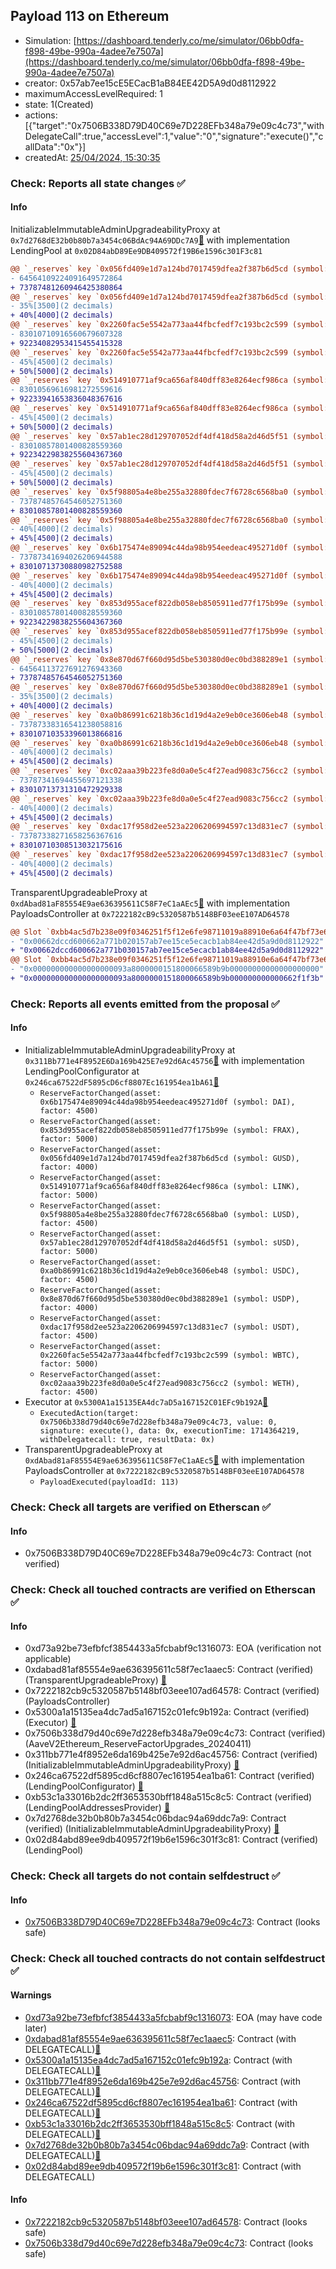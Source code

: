## Payload 113 on Ethereum

- Simulation: [https://dashboard.tenderly.co/me/simulator/06bb0dfa-f898-49be-990a-4adee7e7507a](https://dashboard.tenderly.co/me/simulator/06bb0dfa-f898-49be-990a-4adee7e7507a)
- creator: 0x57ab7ee15cE5ECacB1aB84EE42D5A9d0d8112922
- maximumAccessLevelRequired: 1
- state: 1(Created)
- actions: [{"target":"0x7506B338D79D40C69e7D228EFb348a79e09c4c73","withDelegateCall":true,"accessLevel":1,"value":"0","signature":"execute()","callData":"0x"}]
- createdAt: [25/04/2024, 15:30:35](https://etherscan.io/tx/0x893ac438c4ea5da18c8dab3a75e9fb7aa9ec3482d86d878a78d480ae36a84901)

### Check: Reports all state changes :white_check_mark:

#### Info


InitializableImmutableAdminUpgradeabilityProxy at `0x7d2768dE32b0b80b7a3454c06BdAc94A69DDc7A9`[:ghost:](https://github.com/bgd-labs/aave-address-book "AaveV2Ethereum.POOL") with implementation LendingPool at `0x02D84abD89Ee9DB409572f19B6e1596c301F3c81`
```diff
@@ `_reserves` key `0x056fd409e1d7a124bd7017459dfea2f387b6d5cd (symbol: GUSD).configuration.data` @@
- 64564109224091649572864
+ 73787481260946425380864
@@ `_reserves` key `0x056fd409e1d7a124bd7017459dfea2f387b6d5cd (symbol: GUSD).configuration.data_decoded.reserveFactor` @@
- 35%[3500](2 decimals)
+ 40%[4000](2 decimals)
@@ `_reserves` key `0x2260fac5e5542a773aa44fbcfedf7c193bc2c599 (symbol: WBTC).configuration.data` @@
- 83010710916560679607328
+ 92234082953415455415328
@@ `_reserves` key `0x2260fac5e5542a773aa44fbcfedf7c193bc2c599 (symbol: WBTC).configuration.data_decoded.reserveFactor` @@
- 45%[4500](2 decimals)
+ 50%[5000](2 decimals)
@@ `_reserves` key `0x514910771af9ca656af840dff83e8264ecf986ca (symbol: LINK).configuration.data` @@
- 83010569616981272559616
+ 92233941653836048367616
@@ `_reserves` key `0x514910771af9ca656af840dff83e8264ecf986ca (symbol: LINK).configuration.data_decoded.reserveFactor` @@
- 45%[4500](2 decimals)
+ 50%[5000](2 decimals)
@@ `_reserves` key `0x57ab1ec28d129707052df4df418d58a2d46d5f51 (symbol: sUSD).configuration.data` @@
- 83010857801400828559360
+ 92234229838255604367360
@@ `_reserves` key `0x57ab1ec28d129707052df4df418d58a2d46d5f51 (symbol: sUSD).configuration.data_decoded.reserveFactor` @@
- 45%[4500](2 decimals)
+ 50%[5000](2 decimals)
@@ `_reserves` key `0x5f98805a4e8be255a32880fdec7f6728c6568ba0 (symbol: LUSD).configuration.data` @@
- 73787485764546052751360
+ 83010857801400828559360
@@ `_reserves` key `0x5f98805a4e8be255a32880fdec7f6728c6568ba0 (symbol: LUSD).configuration.data_decoded.reserveFactor` @@
- 40%[4000](2 decimals)
+ 45%[4500](2 decimals)
@@ `_reserves` key `0x6b175474e89094c44da98b954eedeac495271d0f (symbol: DAI).configuration.data` @@
- 73787341694026206944588
+ 83010713730880982752588
@@ `_reserves` key `0x6b175474e89094c44da98b954eedeac495271d0f (symbol: DAI).configuration.data_decoded.reserveFactor` @@
- 40%[4000](2 decimals)
+ 45%[4500](2 decimals)
@@ `_reserves` key `0x853d955acef822db058eb8505911ed77f175b99e (symbol: FRAX).configuration.data` @@
- 83010857801400828559360
+ 92234229838255604367360
@@ `_reserves` key `0x853d955acef822db058eb8505911ed77f175b99e (symbol: FRAX).configuration.data_decoded.reserveFactor` @@
- 45%[4500](2 decimals)
+ 50%[5000](2 decimals)
@@ `_reserves` key `0x8e870d67f660d95d5be530380d0ec0bd388289e1 (symbol: USDP).configuration.data` @@
- 64564113727691276943360
+ 73787485764546052751360
@@ `_reserves` key `0x8e870d67f660d95d5be530380d0ec0bd388289e1 (symbol: USDP).configuration.data_decoded.reserveFactor` @@
- 35%[3500](2 decimals)
+ 40%[4000](2 decimals)
@@ `_reserves` key `0xa0b86991c6218b36c1d19d4a2e9eb0ce3606eb48 (symbol: USDC).configuration.data` @@
- 73787338316541238058816
+ 83010710353396013866816
@@ `_reserves` key `0xa0b86991c6218b36c1d19d4a2e9eb0ce3606eb48 (symbol: USDC).configuration.data_decoded.reserveFactor` @@
- 40%[4000](2 decimals)
+ 45%[4500](2 decimals)
@@ `_reserves` key `0xc02aaa39b223fe8d0a0e5c4f27ead9083c756cc2 (symbol: WETH).configuration.data` @@
- 73787341694455697121338
+ 83010713731310472929338
@@ `_reserves` key `0xc02aaa39b223fe8d0a0e5c4f27ead9083c756cc2 (symbol: WETH).configuration.data_decoded.reserveFactor` @@
- 40%[4000](2 decimals)
+ 45%[4500](2 decimals)
@@ `_reserves` key `0xdac17f958d2ee523a2206206994597c13d831ec7 (symbol: USDT).configuration.data` @@
- 73787338271658256367616
+ 83010710308513032175616
@@ `_reserves` key `0xdac17f958d2ee523a2206206994597c13d831ec7 (symbol: USDT).configuration.data_decoded.reserveFactor` @@
- 40%[4000](2 decimals)
+ 45%[4500](2 decimals)
```

TransparentUpgradeableProxy at `0xdAbad81aF85554E9ae636395611C58F7eC1aAEc5`[:ghost:](https://github.com/bgd-labs/aave-address-book "GovernanceV3Ethereum.PAYLOADS_CONTROLLER") with implementation PayloadsController at `0x7222182cB9c5320587b5148BF03eeE107AD64578`
```diff
@@ Slot `0xbb4ac5d7b238e09f0346251f5f12e6fe98711019a88910e6a64f47bf73e6c3c2` @@
- "0x00662dccd600662a771b020157ab7ee15ce5ecacb1ab84ee42d5a9d0d8112922"
+ "0x00662dccd600662a771b030157ab7ee15ce5ecacb1ab84ee42d5a9d0d8112922"
@@ Slot `0xbb4ac5d7b238e09f0346251f5f12e6fe98711019a88910e6a64f47bf73e6c3c3` @@
- "0x000000000000000000093a8000000151800066589b9b00000000000000000000"
+ "0x000000000000000000093a8000000151800066589b9b000000000000662f1f3b"
```


### Check: Reports all events emitted from the proposal :white_check_mark:

#### Info

- InitializableImmutableAdminUpgradeabilityProxy at `0x311Bb771e4F8952E6Da169b425E7e92d6Ac45756`[:ghost:](https://github.com/bgd-labs/aave-address-book "AaveV2Ethereum.POOL_CONFIGURATOR") with implementation LendingPoolConfigurator at `0x246ca67522dF5895cD6cf8807Ec161954ea1bA61`[:ghost:](https://github.com/bgd-labs/aave-address-book "AaveV2Ethereum.POOL_CONFIGURATOR_IMPL")
  - `ReserveFactorChanged(asset: 0x6b175474e89094c44da98b954eedeac495271d0f (symbol: DAI), factor: 4500)`
  - `ReserveFactorChanged(asset: 0x853d955acef822db058eb8505911ed77f175b99e (symbol: FRAX), factor: 5000)`
  - `ReserveFactorChanged(asset: 0x056fd409e1d7a124bd7017459dfea2f387b6d5cd (symbol: GUSD), factor: 4000)`
  - `ReserveFactorChanged(asset: 0x514910771af9ca656af840dff83e8264ecf986ca (symbol: LINK), factor: 5000)`
  - `ReserveFactorChanged(asset: 0x5f98805a4e8be255a32880fdec7f6728c6568ba0 (symbol: LUSD), factor: 4500)`
  - `ReserveFactorChanged(asset: 0x57ab1ec28d129707052df4df418d58a2d46d5f51 (symbol: sUSD), factor: 5000)`
  - `ReserveFactorChanged(asset: 0xa0b86991c6218b36c1d19d4a2e9eb0ce3606eb48 (symbol: USDC), factor: 4500)`
  - `ReserveFactorChanged(asset: 0x8e870d67f660d95d5be530380d0ec0bd388289e1 (symbol: USDP), factor: 4000)`
  - `ReserveFactorChanged(asset: 0xdac17f958d2ee523a2206206994597c13d831ec7 (symbol: USDT), factor: 4500)`
  - `ReserveFactorChanged(asset: 0x2260fac5e5542a773aa44fbcfedf7c193bc2c599 (symbol: WBTC), factor: 5000)`
  - `ReserveFactorChanged(asset: 0xc02aaa39b223fe8d0a0e5c4f27ead9083c756cc2 (symbol: WETH), factor: 4500)`
- Executor at `0x5300A1a15135EA4dc7aD5a167152C01EFc9b192A`[:ghost:](https://github.com/bgd-labs/aave-address-book "AaveV2Ethereum.POOL_ADMIN, AaveV2EthereumAMM.POOL_ADMIN, AaveV3Ethereum.ACL_ADMIN, GovernanceV3Ethereum.EXECUTOR_LVL_1")
  - `ExecutedAction(target: 0x7506b338d79d40c69e7d228efb348a79e09c4c73, value: 0, signature: execute(), data: 0x, executionTime: 1714364219, withDelegatecall: true, resultData: 0x)`
- TransparentUpgradeableProxy at `0xdAbad81aF85554E9ae636395611C58F7eC1aAEc5`[:ghost:](https://github.com/bgd-labs/aave-address-book "GovernanceV3Ethereum.PAYLOADS_CONTROLLER") with implementation PayloadsController at `0x7222182cB9c5320587b5148BF03eeE107AD64578`
  - `PayloadExecuted(payloadId: 113)`

### Check: Check all targets are verified on Etherscan :white_check_mark:

#### Info

- 0x7506B338D79D40C69e7D228EFb348a79e09c4c73: Contract (not verified) 

### Check: Check all touched contracts are verified on Etherscan :white_check_mark:

#### Info

- 0xd73a92be73efbfcf3854433a5fcbabf9c1316073: EOA (verification not applicable)
- 0xdabad81af85554e9ae636395611c58f7ec1aaec5: Contract (verified) (TransparentUpgradeableProxy) [:ghost:](https://github.com/bgd-labs/aave-address-book "GovernanceV3Ethereum.PAYLOADS_CONTROLLER")
- 0x7222182cb9c5320587b5148bf03eee107ad64578: Contract (verified) (PayloadsController) 
- 0x5300a1a15135ea4dc7ad5a167152c01efc9b192a: Contract (verified) (Executor) [:ghost:](https://github.com/bgd-labs/aave-address-book "AaveV2Ethereum.POOL_ADMIN, AaveV2EthereumAMM.POOL_ADMIN, AaveV3Ethereum.ACL_ADMIN, GovernanceV3Ethereum.EXECUTOR_LVL_1")
- 0x7506b338d79d40c69e7d228efb348a79e09c4c73: Contract (verified) (AaveV2Ethereum_ReserveFactorUpgrades_20240411) 
- 0x311bb771e4f8952e6da169b425e7e92d6ac45756: Contract (verified) (InitializableImmutableAdminUpgradeabilityProxy) [:ghost:](https://github.com/bgd-labs/aave-address-book "AaveV2Ethereum.POOL_CONFIGURATOR")
- 0x246ca67522df5895cd6cf8807ec161954ea1ba61: Contract (verified) (LendingPoolConfigurator) [:ghost:](https://github.com/bgd-labs/aave-address-book "AaveV2Ethereum.POOL_CONFIGURATOR_IMPL")
- 0xb53c1a33016b2dc2ff3653530bff1848a515c8c5: Contract (verified) (LendingPoolAddressesProvider) [:ghost:](https://github.com/bgd-labs/aave-address-book "AaveV2Ethereum.POOL_ADDRESSES_PROVIDER")
- 0x7d2768de32b0b80b7a3454c06bdac94a69ddc7a9: Contract (verified) (InitializableImmutableAdminUpgradeabilityProxy) [:ghost:](https://github.com/bgd-labs/aave-address-book "AaveV2Ethereum.POOL")
- 0x02d84abd89ee9db409572f19b6e1596c301f3c81: Contract (verified) (LendingPool) 

### Check: Check all targets do not contain selfdestruct :white_check_mark:

#### Info

- [0x7506B338D79D40C69e7D228EFb348a79e09c4c73](https://etherscan.io/address/0x7506B338D79D40C69e7D228EFb348a79e09c4c73): Contract (looks safe)

### Check: Check all touched contracts do not contain selfdestruct :white_check_mark:

#### Warnings

- [0xd73a92be73efbfcf3854433a5fcbabf9c1316073](https://etherscan.io/address/0xd73a92be73efbfcf3854433a5fcbabf9c1316073): EOA (may have code later)
- [0xdabad81af85554e9ae636395611c58f7ec1aaec5](https://etherscan.io/address/0xdabad81af85554e9ae636395611c58f7ec1aaec5): Contract (with DELEGATECALL)[:ghost:](https://github.com/bgd-labs/aave-address-book "GovernanceV3Ethereum.PAYLOADS_CONTROLLER")
- [0x5300a1a15135ea4dc7ad5a167152c01efc9b192a](https://etherscan.io/address/0x5300a1a15135ea4dc7ad5a167152c01efc9b192a): Contract (with DELEGATECALL)[:ghost:](https://github.com/bgd-labs/aave-address-book "AaveV2Ethereum.POOL_ADMIN, AaveV2EthereumAMM.POOL_ADMIN, AaveV3Ethereum.ACL_ADMIN, GovernanceV3Ethereum.EXECUTOR_LVL_1")
- [0x311bb771e4f8952e6da169b425e7e92d6ac45756](https://etherscan.io/address/0x311bb771e4f8952e6da169b425e7e92d6ac45756): Contract (with DELEGATECALL)[:ghost:](https://github.com/bgd-labs/aave-address-book "AaveV2Ethereum.POOL_CONFIGURATOR")
- [0x246ca67522df5895cd6cf8807ec161954ea1ba61](https://etherscan.io/address/0x246ca67522df5895cd6cf8807ec161954ea1ba61): Contract (with DELEGATECALL)[:ghost:](https://github.com/bgd-labs/aave-address-book "AaveV2Ethereum.POOL_CONFIGURATOR_IMPL")
- [0xb53c1a33016b2dc2ff3653530bff1848a515c8c5](https://etherscan.io/address/0xb53c1a33016b2dc2ff3653530bff1848a515c8c5): Contract (with DELEGATECALL)[:ghost:](https://github.com/bgd-labs/aave-address-book "AaveV2Ethereum.POOL_ADDRESSES_PROVIDER")
- [0x7d2768de32b0b80b7a3454c06bdac94a69ddc7a9](https://etherscan.io/address/0x7d2768de32b0b80b7a3454c06bdac94a69ddc7a9): Contract (with DELEGATECALL)[:ghost:](https://github.com/bgd-labs/aave-address-book "AaveV2Ethereum.POOL")
- [0x02d84abd89ee9db409572f19b6e1596c301f3c81](https://etherscan.io/address/0x02d84abd89ee9db409572f19b6e1596c301f3c81): Contract (with DELEGATECALL)

#### Info

- [0x7222182cb9c5320587b5148bf03eee107ad64578](https://etherscan.io/address/0x7222182cb9c5320587b5148bf03eee107ad64578): Contract (looks safe)
- [0x7506b338d79d40c69e7d228efb348a79e09c4c73](https://etherscan.io/address/0x7506b338d79d40c69e7d228efb348a79e09c4c73): Contract (looks safe)

